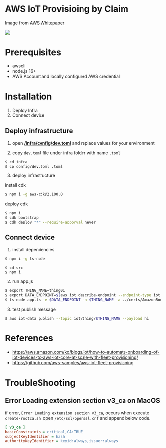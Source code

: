 # AWS IoT Provisioing by Claim

Image from [AWS Whitepaper](https://docs.aws.amazon.com/whitepapers/latest/device-manufacturing-provisioning/provisioning-identity-in-aws-iot-core-for-device-connections.html)

<img src="https://docs.aws.amazon.com/images/whitepapers/latest/device-manufacturing-provisioning/images/FleetProvisioningByClaim.png"/>

# Prerequisites

- awscli
- node.js 16+
- AWS Account and locally configured AWS credential

# Installation

1. Deploy Infra
2. Connect device

## Deploy infrastructure

1. open [**/infra/config/dev.toml**](infra/config/dev.toml) and replace values for your environment

2. copy `dev.toml` file under infra folder with name `.toml`

```bash
$ cd infra
$ cp config/dev.toml .toml
```

3. deploy infrastructure

install cdk

```bash
$ npm i -g aws-cdk@2.100.0
```

deploy cdk

```bash
$ npm i
$ cdk bootstrap
$ cdk deploy "*" --require-apporval never
```

## Connect device

1. install dependencies

```bash
$ npm i -g ts-node
```

```bash
$ cd src
$ npm i
```

2. run app.js

```bash
$ export THING_NAME=thing01
$ export DATA_ENDPOINT=$(aws iot describe-endpoint --endpoint-type iot:Data-ATS --query endpointAddress --output text)
$ ts-node app.ts -e $DATA_ENDPOINT -n $THING_NAME -a ../certs/AmazonRootCA1.pem -c clientID1 -t demo
```

3. test publish message

```bash
$ aws iot-data publish --topic iot/thing/$THING_NAME --payload hi
```

# References

- https://aws.amazon.com/ko/blogs/iot/how-to-automate-onboarding-of-iot-devices-to-aws-iot-core-at-scale-with-fleet-provisioning/
- https://github.com/aws-samples/aws-iot-fleet-provisioning

# TroubleShooting

## Error Loading extension section v3_ca on MacOS

if error, `Error Loading extension section v3_ca`, occurs when execute `create-rootca.sh`, open `/etc/ssl/openssl.cnf` and append below code.

```ini
[ v3_ca ]
basicConstraints = critical,CA:TRUE
subjectKeyIdentifier = hash
authorityKeyIdentifier = keyid:always,issuer:always
```
